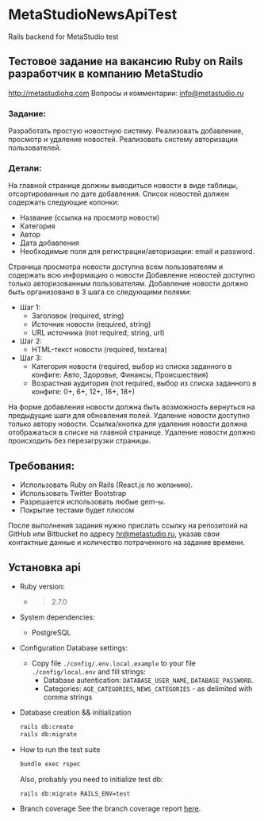 # MetaStudioNewsApiTest
Rails backend for MetaStudio test

## Тестовое задание на вакансию Ruby on Rails разработчик в компанию MetaStudio

http://metastudiohq.com
Вопросы и комментарии: info@metastudio.ru

### Задание:

Разработать простую новостную систему. Реализовать добавление, просмотр и удаление новостей. Реализовать систему авторизации пользователей.

### Детали:

На главной странице должны выводиться новости в виде таблицы, отсортированные по дате добавления. Список новостей должен содержать следующие колонки:
  * Название (ссылка на просмотр новости)
  * Категория
  * Автор
  * Дата добавления
  * Необходимые поля для регистрации/авторизации: email и password.

Страница просмотра новости доступна всем пользователям и содержать всю информацию о новости
Добавление новостей доступно только авторизованным пользователям.
Добавление новости должно быть организовано в 3 шага со следующими полями:
  * Шаг 1:
    - Заголовок (required, string)
    - Источник новости (required, string)
    - URL источника (not required, string, url)
  * Шаг 2:
    - HTML-текст новости (required, textarea)
  * Шаг 3:
    - Категория новости (required, выбор из списка заданного в конфиге: Авто, Здоровье, Финансы, Происшествия)
    - Возрастная аудитория (not required, выбор из списка заданного в конфиге: 0+, 6+, 12+, 16+, 18+)

На форме добавления новости должна быть возможность вернуться на предыдущие шаги для обновления полей.
Удаление новости доступно только автору новости. Ссылка/кнопка для удаления новости должна отображаться в списке на главной странице. Удаление новости должно происходить без перезагрузки страницы.



## Требования:

* Использовать Ruby on Rails (React.js по желанию).
* Использовать Twitter Bootstrap
* Разрешается использовать любые gem-ы.
* Покрытие тестами будет плюсом

После выполнения задания нужно прислать ссылку на репозитоий на GitHub или Bitbucket по адресу hr@metastudio.ru, указав свои контактные данные и количество потраченного на задание времени.


## Установка api
* Ruby version:
  - > 2.7.0

* System dependencies:
  - PostgreSQL

* Configuration
  Database settings:
  - Copy file `./config/.env.local.example` to your file `./config/local.env` and fill strings:
    - Database autentication: `DATABASE_USER_NAME`, `DATABASE_PASSWORD`.
    - Categories: `AGE_CATEGORIES`, `NEWS_CATEGORIES` - as delimited with comma strings

* Database creation && initialization
  ```bash
  rails db:create
  rails db:migrate
  ```

* How to run the test suite
  ```bash
  bundle exec rspec
  ```

  Also, probably you need to initialize test db:
  ```bash
  rails db:migrate RAILS_ENV=test
  ```

* Branch coverage
  See the branch coverage report [here](https://htmlpreview.github.io/?https://github.com/r72cccp/MetaStudioNewsApiTest/blob/master/public/coverage/index.html).

